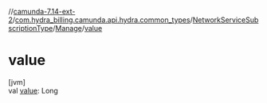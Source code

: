 //[camunda-7.14-ext-2](../../../../index.md)/[com.hydra_billing.camunda.api.hydra.common_types](../../index.md)/[NetworkServiceSubscriptionType](../index.md)/[Manage](index.md)/[value](value.md)

# value

[jvm]\
val [value](value.md): Long
